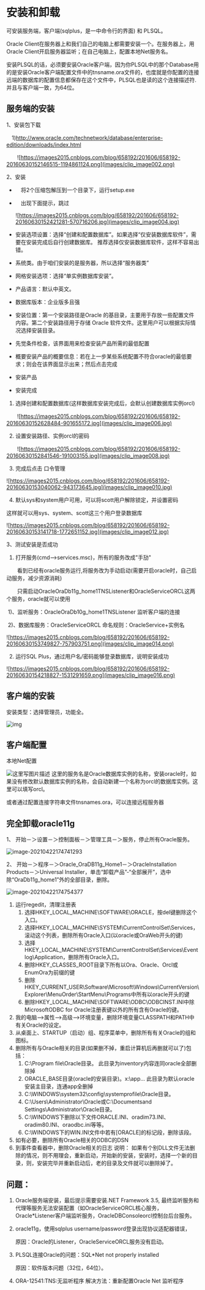 # 安装和卸载

可安装服务端，客户端(sqlplus，是一中命令行的界面) 和 PLSQL。

Oracle Client在服务器上和我们自己的电脑上都需要安装一个。在服务器上，用Oracle Client开启服务器监听；在自己电脑上，配置本地Net服务名。

安装PLSQL的话，必须要安装Oracle客户端，因为你PLSQL中的那个Database用的是安装Oracle客户端配置文件中的tnsname.ora文件的，也度就是你配置的连接远端的数据库的配置信息都保存在这个文件中，PLSQL也是读的这个连接描述符. 并且与客户端一致，为64位。

## 服务端的安装

1、安装包下载

　1)http://www.oracle.com/technetwork/database/enterprise-edition/downloads/index.html

　　![https://images2015.cnblogs.com/blog/658192/201606/658192-20160630152146515-1194861124.png](images/clip_image002.png)

2、安装

- 　将2个压缩包解压到一个目录下，运行setup.exe

- 　出现下面提示，跳过

  ![https://images2015.cnblogs.com/blog/658192/201606/658192-20160630152421281-570716206.jpg](images/clip_image004.jpg)

- 安装选项设置：选择“创建和配置数据库”。如果选择“仅安装数据库软件”，需要在安装完成后自行创建数据库。 推荐选择仅安装数据库软件，这样不容易出错。

- 系统类。由于咱们安装的是服务器，所以选择“服务器类”

- 网格安装选项：选择“单实例数据库安装”。

- 产品语言：默认中英文。

- 数据库版本：企业版多且强

- 安装位置：第一个安装路径是Oracle 的基目录，主要用于存放一些配置文件内容。第二个安装路径用于存储 Oracle 软件文件。这里用户可以根据实际情况选择安装目录。

- 先觉条件检查，该界面用来检查安装产品所需的最低配置

- 概要安装产品的概要信息：若在上一步某些系统配置不符合oracle的最低要求；则会在该界面显示出来；然后点击完成

- 安装产品

- 安装完成

1) 选择创建和配置数据库(这样数据库安装完成后，会默认创建数据库实例orcl)

　　![https://images2015.cnblogs.com/blog/658192/201606/658192-20160630152628484-901655172.jpg](images/clip_image006.jpg)

2) 设置安装路径、实例orcl的密码

　　![https://images2015.cnblogs.com/blog/658192/201606/658192-20160630152841546-191003155.jpg](images/clip_image008.jpg)

 3) 完成后点击 口令管理

![https://images2015.cnblogs.com/blog/658192/201606/658192-20160630153040062-943173645.jpg](images/clip_image010.jpg)

  4) 默认sys和system用户可用，可以将scott用户解除锁定，并设置密码

   这样就可以用sys、system、scott这三个用户登录数据库

![https://images2015.cnblogs.com/blog/658192/201606/658192-20160630153141718-1772651152.jpg](images/clip_image012.jpg)

3、测试安装是否成功

  1) 打开服务(cmd—>services.msc)，所有的服务改成"手劢"

　　看到已经有oracle服务运行,将服务改为手动启动(需要开启oracle时，自己启动服务，减少资源消耗)

　　只需启动OracleOraDb11g_home1TNSListener和OracleServiceORCL这两个服务，oracle就可以使用

​			1)、监听服务：OracleOraDb10g_home1TNSListener 监听客户端的连接 

​			2)、数据库服务：OracleServiceORCL 命名规则：OracleService+实例名

![https://images2015.cnblogs.com/blog/658192/201606/658192-20160630153749827-757903751.png](images/clip_image014.png)

  2) 运行SQL Plus，通过用户名/密码能够登录数据库，说明安装成功

![https://images2015.cnblogs.com/blog/658192/201606/658192-20160630154218827-1531291659.png](images/clip_image016.png)

## 客户端的安装

安装类型：选择管理员，功能全。

![img](images/clip_image018.jpg)

## 客户端配置

本地Net配置

![这里写图片描述](images/clip_image019.jpg)
 这里的服务名是Oracle数据库实例的名称，安装oracle时，如果没有修改默认数据库实例的名称，会自动新建一个名称为orcl的数据库实例。这里可以填写orcl。

或者通过配置连接字符串文件tnsnames.ora，可以连接远程服务器

## 完全卸载oracle11g

1、 开始－＞设置－＞控制面板－＞管理工具－＞服务，停止所有Oracle服务。

![image-20210422174741293](images/image-20210422174741293.png)

2、 开始－＞程序－＞Oracle_OraDB11g_Home1－＞OracleInstallation Products－＞Universal Installer，单击“卸载产品”-“全部展开”，选中除“OraDb11g_home1”外的全部目录，删除。

![image-20210422174754377](images/image-20210422174754377.png)

1. 运行regedit，清理注册表 
   1. 选择HKEY_LOCAL_MACHINE\SOFTWARE\ORACLE，按del键删除这个入口。
   2. 选择HKEY_LOCAL_MACHINE\SYSTEM\CurrentControlSet\Services，滚动这个列表，删除所有Oracle入口(以oracle或OraWeb开头的键)
   3. 选择HKEY_LOCAL_MACHINE\SYSTEM\CurrentControlSet\Services\Eventlog\Application，删除所有Oracle入口。
   4. 删除HKEY_CLASSES_ROOT目录下所有以Ora、Oracle、Orcl或EnumOra为前缀的键
   5. 删除HKEY_CURRENT_USER\Software\Microsoft\Windows\CurrentVersion\Explorer\MenuOrder\StartMenu\Programs中所有以oracle开头的键
   6. 删除HKEY_LOCAL_MACHINE\SOFTWARE\ODBC\ODBCINST.INI中除MicrosoftODBC for Oracle注册表键以外的所有含有Oracle的键。
2. 我的电脑-->属性-->高级-->环境变量，删除环境变量CLASSPATH和PATH中有关Oracle的设定。
3. 从桌面上、STARTUP（启动）组、程序菜单中，删除所有有关Oracle的组和图标。
4. 删除所有与Oracle相关的目录(如果删不掉，重启计算机后再删就可以了)包括：
   1.   C:\Program file\Oracle目录。 此目录为inventory内容连同oracle全部删除掉
   2.   ORACLE_BASE目录(oracle的安装目录)。x:\app\... 此目录为默认oracle安装主目录，连通app全删掉
   3.   C:\WINDOWS\system32\config\systemprofile\Oracle目录。
   4.   C:\Users\Administrator\Oracle或C:\Documentsand Settings\Administrator\Oracle目录。
   5.   C:\WINDOWS下删除以下文件ORACLE.INI、oradim73.INI、oradim80.INI、oraodbc.ini等等。
   6.   C:\WINDOWS下的WIN.INI文件中若有[ORACLE]的标记段，删除该段。
5. 如有必要，删除所有Oracle相关的ODBC的DSN
6. 到事件查看器中，删除Oracle相关的日志 说明： 如果有个别DLL文件无法删除的情况，则不用理会，重新启动，开始新的安装，安装时，选择一个新的目录，则，安装完毕并重新启动后，老的目录及文件就可以删除掉了。

## 问题：

1. Oracle服务端安装，最后提示需要安装.NET Framework 3.5, 最终监听服务和代理等服务无法安装配置（如OracleServiceORCL核心服务，Oracle*Listener客户端监听服务，OracleDBConsoleorcl控制台后台服务。

2. oracle11g，使用sqlplus username/password登录出现协议适配器错误，

   原因：Oracle的Listener，OracleServiceORCL服务没有启动。

3. PLSQL连接Oracle的问题：SQL*Net not properly installed

   原因：软件版本问题（32位，64位）。

4. ORA-12541:TNS:无监听程序
    解决方法：重新配置Oracle Net 监听程序